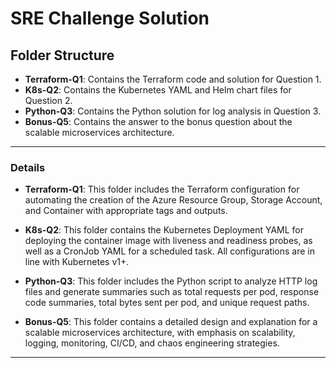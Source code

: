 # SRE Challenge Solution

## Folder Structure

- **Terraform-Q1**: Contains the Terraform code and solution for Question 1.
- **K8s-Q2**: Contains the Kubernetes YAML and Helm chart files for Question 2.
- **Python-Q3**: Contains the Python solution for log analysis in Question 3.
- **Bonus-Q5**: Contains the answer to the bonus question about the scalable microservices architecture.

---

### Details

- **Terraform-Q1**: This folder includes the Terraform configuration for automating the creation of the Azure Resource Group, Storage Account, and Container with appropriate tags and outputs.
  
- **K8s-Q2**: This folder contains the Kubernetes Deployment YAML for deploying the container image with liveness and readiness probes, as well as a CronJob YAML for a scheduled task. All configurations are in line with Kubernetes v1+.

- **Python-Q3**: This folder includes the Python script to analyze HTTP log files and generate summaries such as total requests per pod, response code summaries, total bytes sent per pod, and unique request paths.

- **Bonus-Q5**: This folder contains a detailed design and explanation for a scalable microservices architecture, with emphasis on scalability, logging, monitoring, CI/CD, and chaos engineering strategies.

---
